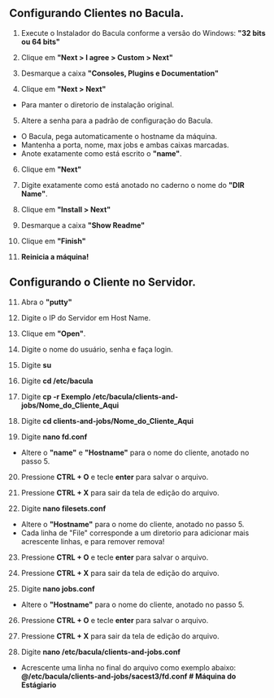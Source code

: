 ## Configurando Clientes no Bacula.
1. Execute o Instalador do Bacula conforme a versão do Windows: **"32 bits ou 64 bits"**

2. Clique em  **"Next > I agree > Custom > Next"**

3. Desmarque a caixa **"Consoles, Plugins e Documentation"**

4. Clique em  **"Next > Next"**
* Para manter o diretorio de instalação original.

5. Altere a senha para a padrão de configuração do Bacula.
* O Bacula, pega automaticamente o hostname da máquina.
* Mantenha a porta, nome, max jobs e ambas caixas marcadas.
* Anote exatamente como está escrito o **"name"**.

6. Clique em  **"Next"**

7. Digite exatamente como está anotado no caderno o nome do **"DIR Name"**.

8. Clique em **"Install > Next"** 

9. Desmarque a caixa **"Show Readme"**

10. Clique em **"Finish"**

11. **Reinicia a máquina!**

## Configurando o Cliente no Servidor.

11. Abra o **"putty"**

12. Digite o IP do Servidor em Host Name.

13. Clique em **"Open"**.

14. Digite o nome do usuário, senha e faça login.

15. Digite **su**

16. Digite **cd /etc/bacula**

17. Digite **cp -r Exemplo /etc/bacula/clients-and-jobs/Nome_do_Cliente_Aqui**

18. Digite **cd clients-and-jobs/Nome_do_Cliente_Aqui**

19. Digite **nano fd.conf**
* Altere o **"name"** e **"Hostname"** para o nome do cliente, anotado no passo 5.

20. Pressione **CTRL + O** e tecle **enter** para salvar o arquivo.

21. Pressione **CTRL + X** para sair da tela de edição do arquivo.

22. Digite **nano filesets.conf**
* Altere o **"Hostname"** para o nome do cliente, anotado no passo 5.
* Cada linha de "File" corresponde a um diretorio para adicionar mais acrescente linhas, e para remover remova!


23. Pressione **CTRL + O** e tecle **enter** para salvar o arquivo.

24. Pressione **CTRL + X** para sair da tela de edição do arquivo.

25. Digite **nano jobs.conf**
* Altere o **"Hostname"** para o nome do cliente, anotado no passo 5.

26. Pressione **CTRL + O** e tecle **enter** para salvar o arquivo.

27. Pressione **CTRL + X** para sair da tela de edição do arquivo.

28. Digite **nano /etc/bacula/clients-and-jobs.conf**
* Acrescente uma linha no final do arquivo como exemplo abaixo:
**@/etc/bacula/clients-and-jobs/sacest3/fd.conf          # Máquina do Estágiario**

